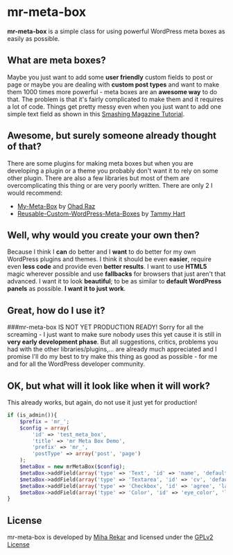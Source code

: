 mr-meta-box
=============

**mr-meta-box** is a simple class for using powerful WordPress meta boxes as easily as possible.

What are meta boxes?
-------

Maybe you just want to add some **user friendly** custom fields to post or page or maybe you are dealing with **custom post types** and want to make them 1000 times more powerful - meta boxes are an **awesome way** to do that. The problem is that it's fairly complicated to make them and it requires a lot of code. Things get pretty messy even when you just want to add one simple text field as shown in this [Smashing Magazine Tutorial](http://wp.smashingmagazine.com/2011/10/04/create-custom-post-meta-boxes-wordpress/).

Awesome, but surely someone already thought of that?
-------

There are some plugins for making meta boxes but when you are developing a plugin or a theme you probably don't want it to rely on some other plugin. There are also a few libraries but most of them are overcomplicating this thing or are very poorly written. There are only 2 I would recommend:

* [My-Meta-Box](https://github.com/bainternet/My-Meta-Box) by [Ohad Raz](http://en.bainternet.info/)
* [Reusable-Custom-WordPress-Meta-Boxes](https://github.com/tammyhart/Reusable-Custom-WordPress-Meta-Boxes) by [Tammy Hart](http://www.tammyhartdesigns.com/)


Well, why would you create your own then?
-------

Because I think I **can** do better and I **want** to do better for my own WordPress plugins and themes. I think it should be even **easier**, require even **less code** and provide even **better results**. I want to use **HTML5** magic wherever possible and use **fallbacks** for browsers that just aren't that advanced. I want it to look **beautiful**; to be as similar to **default WordPress panels** as possible. **I want it to just work**. 

Great, how do I use it?
-------

###mr-meta-box IS NOT YET PRODUCTION READY!
Sorry for all the screaming - I just want to make sure nobody uses this yet cause it is still in **very early development phase**. But all suggestions, critics, problems you had with the other libraries/plugins,… are already much appreciated and I promise I'll do my best to try make this thing as good as possible - for me and for all the WordPress developer community.

OK, but what will it look like when it will work?
-------

This already works, but again, do not use it just yet for production!
```php
if (is_admin()){
	$prefix = 'mr_';
	$config = array(
		'id' => 'test_meta_box',
		'title' => 'mr Meta Box Demo',
		'prefix' => 'mr_',
		'postType' => array('post', 'page')
	);
	$metaBox = new mrMetaBox($config);
	$metaBox->addField(array('type' => 'Text', 'id' => 'name', 'default' => 'John Doe', 'label' => 'Full Name: '));
	$metaBox->addField(array('type' => 'Textarea', 'id' => 'cv', 'default' => 'Here goes your CV.', 'label' => 'CV: '));
	$metaBox->addField(array('type' => 'Checkbox', 'id' => 'agree', 'label' => 'I agree with TOS: '));
	$metaBox->addField(array('type' => 'Color', 'id' => 'eye_color', 'label' => 'Color of your eyes: '));
}
```

License
-------

mr-meta-box is developed by [Miha Rekar](http://mr.si/) and licensed under the [GPLv2 License](http://www.gnu.org/licenses/gpl-2.0.html)